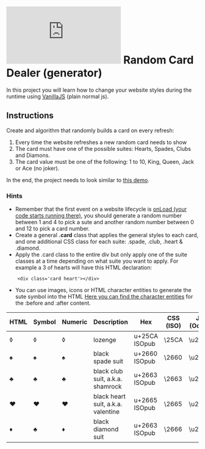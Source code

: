 # ![alt text](https://assets.breatheco.de/apis/img/images.php?blob&random&cat=icon&tags=breathecode,32)  Random Card Dealer (generator)

In this project you will learn how to change your website styles during the runtime using [VanillaJS](https://stackoverflow.com/questions/20435653/what-is-vanillajs) (plain normal js).

## Instructions

Create and algorithm that randomly builds a card on every refresh:

1. Every time the website refreshes a new random card needs to show
2. The card must have one of the possible suites: Hearts, Spades, Clubs and Diamons.
3. The card value must be one of the following: 1 to 10, King, Queen, Jack or Ace (no joker).

In the end, the project needs to look similar to [this demo](https://projects.breatheco.de/json?slug=random-card&preview).

### Hints 

- Remember that the first event on a website lifecycle is [onLoad (your code starts running there)](https://www.w3schools.com/jsref/event_onload.asp), you should generate a random number between 1 and 4 to pick a sute and another random number between 0 and 12 to pick a card number.
- Create a general **.card** class that applies the general styles to each card, and one additional CSS class for each suite: .spade, .club, .heart & .diamond.
- Apply the .card class to the entire div but only apply one of the suite classes at a time depending on what suite you want to apply. For example a 3 of hearts will have this HTML declaration:
```
    <div class='card heart'></div>
```
- You can use images, icons or HTML character entities to generate the sute symbol into the HTML [Here you can find the character entities](https://brajeshwar.github.io/entities/) for the :before and :after content.

HTML	| Symbol	| Numeric	| Description	                    | Hex	        | CSS (ISO) | JS (Octal)|
--------|-----------|-----------|-----------------------------------|---------------|-----------|-----------|
&loz;	| ◊	        | &#9674;	| lozenge	                        | u+25CA ISOpub	| \25CA	    | \u25ca    |
&spades;| ♠	        | &#9824;	| black spade suit                  | u+2660 ISOpub	| \2660	    | \u2660    |
&clubs;	| ♣	        | &#9827;	| black club suit, a.k.a. shamrock  | u+2663 ISOpub	| \2663	    | \u2663    |
&hearts;| ♥	        | &#9829;	| black heart suit, a.k.a. valentine| u+2665 ISOpub	| \2665	    | \u2665    |
&diams;	| ♣	        | &#9830;	| black diamond suit                | u+2663 ISOpub	| \2666	    | \u2666    |
